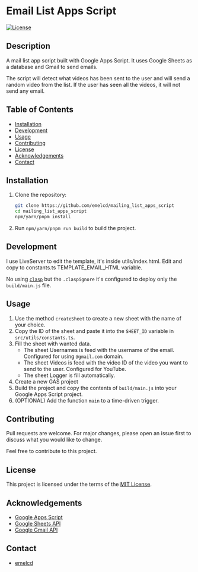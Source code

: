 # Email List Apps Script

[![License](https://img.shields.io/badge/license-MIT-blue.svg)](LICENSE)

## Description

A mail list app script built with Google Apps Script. It uses Google Sheets as a database and Gmail to send emails.

The script will detect what videos has been sent to the user and will send a random video from the list. If the user has seen all the videos, it will not send any email.

## Table of Contents

- [Installation](#installation)
- [Development](#development)
- [Usage](#usage)
- [Contributing](#contributing)
- [License](#license)
- [Acknowledgements](#acknowledgements)
- [Contact](#contact)

## Installation

1. Clone the repository:

   ```bash
   git clone https://github.com/emelcd/mailing_list_apps_script
   cd mailing_list_apps_script
   npm/yarn/pnpm install
   ```

2. Run `npm/yarn/pnpm run build` to build the project.

## Development

I use LiveServer to edit the template, it's inside utils/index.html. Edit and copy to constants.ts TEMPLATE_EMAIL_HTML variable.

No using [`clasp`](https://github.com/google/clasp) but the `.claspignore` it's configured to deploy only the `build/main.js` file.

## Usage

1. Use the method `createSheet` to create a new sheet with the name of your choice.
2. Copy the ID of the sheet and paste it into the `SHEET_ID` variable in `src/utils/constants.ts`.
3. Fill the sheet with wanted data.
   - The sheet Usernames is feed with the username of the email. Configured for using `@gmail.com` domain.
   - The sheet Videos is feed with the video ID of the video you want to send to the user. Configured for YouTube.
   - The sheet Logger is fill automatically.
4. Create a new GAS project
5. Build the project and copy the contents of `build/main.js` into your Google Apps Script project.
6. (OPTIONAL) Add the function `main` to a time-driven trigger.

## Contributing

Pull requests are welcome. For major changes, please open an issue first to discuss what you would like to change.

Feel free to contribute to this project.

## License

This project is licensed under the terms of the [MIT License](LICENSE).

## Acknowledgements

- [Google Apps Script](https://developers.google.com/apps-script)
- [Google Sheets API](https://developers.google.com/sheets/api)
- [Google Gmail API](https://developers.google.com/gmail/api)

## Contact

- [emelcd](mailto:mortadelatrix@proton.me)
